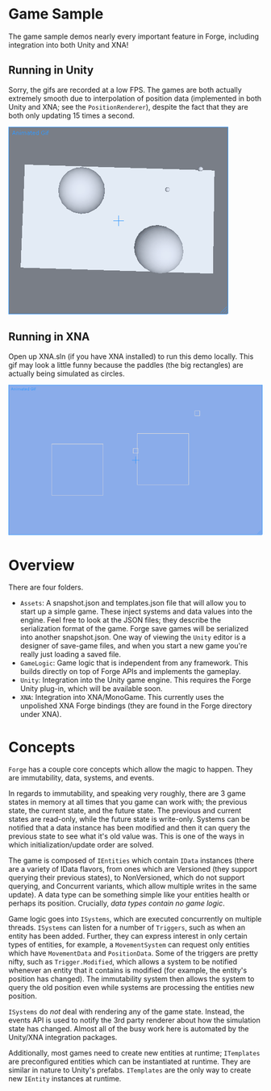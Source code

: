 # Game Sample

The game sample demos nearly every important feature in Forge, including integration into both Unity and XNA!


## Running in Unity

Sorry, the gifs are recorded at a low FPS. The games are both actually extremely smooth due to interpolation of position data (implemented in both Unity and XNA; see the `PositionRenderer`), despite the fact that they are both only updating 15 times a second.

![The game running in Unity](demo_unity.gif) 

## Running in XNA

Open up XNA.sln (if you have XNA installed) to run this demo locally. This gif may look a little funny because the paddles (the big rectangles) are actually being simulated as circles.

![The game running in XNA](demo_xna.gif)

# Overview

There are four folders.

- `Assets`: A snapshot.json and templates.json file that will allow you to start up a simple game. These inject systems and data values into the engine. Feel free to look at the JSON files; they describe the serialization format of the game. Forge save games will be serialized into another snapshot.json. One way of viewing the `Unity` editor is a designer of save-game files, and when you start a new game you're really just loading a saved file.
- `GameLogic`: Game logic that is independent from any framework. This builds directly on top of Forge APIs and implements the gameplay.
- `Unity`: Integration into the Unity game engine. This requires the Forge Unity plug-in, which will be available soon.
- `XNA`: Integration into XNA/MonoGame. This currently uses the unpolished XNA Forge bindings (they are found in the Forge directory under XNA).

# Concepts

`Forge` has a couple core concepts which allow the magic to happen. They are immutability, data, systems, and events.

In regards to immutability, and speaking very roughly, there are 3 game states in memory at all times that you game can work with; the previous state, the current state, and the future state. The previous and current states are read-only, while the future state is write-only. Systems can be notified that a data instance has been modified and then it can query the previous state to see what it's old value was. This is one of the ways in which initialization/update order are solved.

The game is composed of `IEntities` which contain `IData` instances (there are a variety of IData flavors, from ones which are Versioned (they support querying their previous states), to NonVersioned, which do not support querying, and Concurrent variants, which allow multiple writes in the same update). A data type can be something simple like your entities health or perhaps its position. Crucially, _data types contain no game logic_.

Game logic goes into `ISystems`, which are executed concurrently on multiple threads. `ISystems` can listen for a number of `Triggers`, such as when an entity has been added. Further, they can express interest in only certain types of entities, for example, a `MovementSystem` can request only entities which have `MovementData` and `PositionData`. Some of the triggers are pretty nifty, such as `Trigger.Modified`, which allows a system to be notified whenever an entity that it contains is modified (for example, the entity's position has changed). The immutability system then allows the system to query the old position even while systems are processing the entities new position.

`ISystems` do *not* deal with rendering any of the game state. Instead, the events API is used to notify the 3rd party renderer about how the simulation state has changed. Almost all of the busy work here is automated by the Unity/XNA integration packages.

Additionally, most games need to create new entities at runtime; `ITemplates` are preconfigured entities which can be instantiated at runtime. They are similar in nature to Unity's prefabs. `ITemplates` are the only way to create new `IEntity` instances at runtime.

